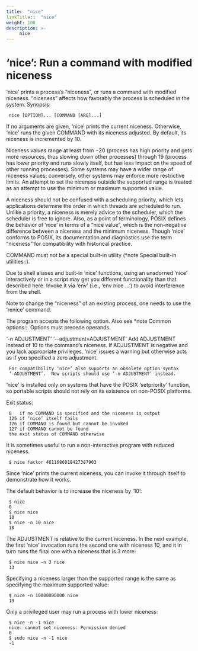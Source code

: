 ```yaml
---
title:  "nice"
linkTitle::  "nice"
weight: 100
description: >-
     nice
---
```


# ‘nice’: Run a command with modified niceness

‘nice’ prints a process’s “niceness”, or runs a command with modified
niceness. “niceness” affects how favorably the process is scheduled in
the system.
Synopsis:

``` 
 nice [OPTION]... [COMMAND [ARG]...]
```

If no arguments are given, ‘nice’ prints the current niceness.
Otherwise, ‘nice’ runs the given COMMAND with its niceness adjusted. By
default, its niceness is incremented by 10.

Niceness values range at least from −20 (process has high priority and
gets more resources, thus slowing down other processes) through 19
(process has lower priority and runs slowly itself, but has less impact
on the speed of other running processes). Some systems may have a wider
range of niceness values; conversely, other systems may enforce more
restrictive limits. An attempt to set the niceness outside the supported
range is treated as an attempt to use the minimum or maximum supported
value.

A niceness should not be confused with a scheduling priority, which lets
applications determine the order in which threads are scheduled to run.
Unlike a priority, a niceness is merely advice to the scheduler, which
the scheduler is free to ignore. Also, as a point of terminology, POSIX
defines the behavior of ‘nice’ in terms of a “nice value”, which is the
non-negative difference between a niceness and the minimum niceness.
Though ‘nice’ conforms to POSIX, its documentation and diagnostics use
the term “niceness” for compatibility with historical practice.

COMMAND must not be a special built-in utility (\*note Special built-in
utilities::).

Due to shell aliases and built-in ‘nice’ functions, using an unadorned
‘nice’ interactively or in a script may get you different
functionality than that described here. Invoke it via ‘env’ (i.e., ‘env
nice ...’) to avoid interference from the shell.

Note to change the “niceness” of an existing process, one needs to use
the ‘renice’ command.

The program accepts the following option. Also see \*note Common
options::. Options must precede operands.

‘-n ADJUSTMENT’ ‘--adjustment=ADJUSTMENT’ Add ADJUSTMENT instead of 10
to the command’s niceness. If ADJUSTMENT is negative and you lack
appropriate privileges, ‘nice’ issues a warning but otherwise acts as if
you specified a zero adjustment.

``` 
 For compatibility ‘nice’ also supports an obsolete option syntax
 ‘-ADJUSTMENT’.  New scripts should use ‘-n ADJUSTMENT’ instead.
```

‘nice’ is installed only on systems that have the POSIX ‘setpriority’
function, so portable scripts should not rely on its existence on
non-POSIX platforms.

Exit status:

``` 
 0   if no COMMAND is specified and the niceness is output
 125 if ‘nice’ itself fails
 126 if COMMAND is found but cannot be invoked
 127 if COMMAND cannot be found
 the exit status of COMMAND otherwise
```

It is sometimes useful to run a non-interactive program with reduced
niceness.

``` 
 $ nice factor 4611686018427387903
```

Since ‘nice’ prints the current niceness, you can invoke it through
itself to demonstrate how it works.

The default behavior is to increase the niceness by ‘10’:

``` 
 $ nice
 0
 $ nice nice
 10
 $ nice -n 10 nice
 10
```

The ADJUSTMENT is relative to the current niceness. In the next example,
the first ‘nice’ invocation runs the second one with niceness 10, and it
in turn runs the final one with a niceness that is 3 more:

``` 
 $ nice nice -n 3 nice
 13
```

Specifying a niceness larger than the supported range is the same as
specifying the maximum supported value:

``` 
 $ nice -n 10000000000 nice
 19
```

Only a privileged user may run a process with lower niceness:

``` 
 $ nice -n -1 nice
 nice: cannot set niceness: Permission denied
 0
 $ sudo nice -n -1 nice
 -1
```
